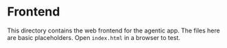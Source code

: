 # Frontend

This directory contains the web frontend for the agentic app. The files here are basic placeholders. Open `index.html` in a browser to test.
